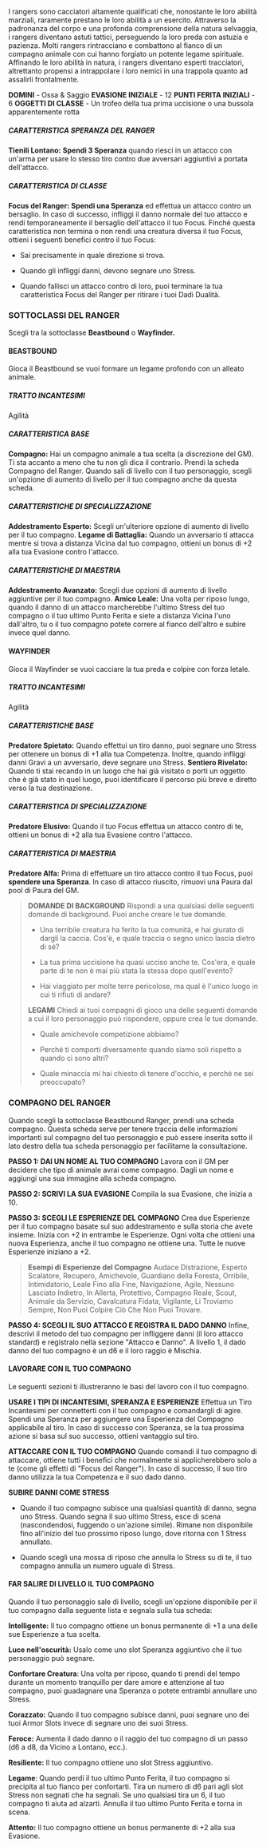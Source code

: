 I rangers sono cacciatori altamente qualificati che, nonostante le loro abilità marziali, raramente prestano le loro abilità a un esercito. Attraverso la padronanza del corpo e una profonda comprensione della natura selvaggia, i rangers diventano astuti tattici, perseguendo la loro preda con astuzia e pazienza. Molti rangers rintracciano e combattono al fianco di un compagno animale con cui hanno forgiato un potente legame spirituale. Affinando le loro abilità in natura, i rangers diventano esperti tracciatori, altrettanto propensi a intrappolare i loro nemici in una trappola quanto ad assalirli frontalmente.

**DOMINI** - Ossa & Saggio
**EVASIONE INIZIALE** - 12
**PUNTI FERITA INIZIALI** - 6
**OGGETTI DI CLASSE** - Un trofeo della tua prima uccisione o una bussola apparentemente rotta

##### CARATTERISTICA SPERANZA DEL RANGER
**Tienili Lontano:** **Spendi 3 Speranza** quando riesci in un attacco con un'arma per usare lo stesso tiro contro due avversari aggiuntivi a portata dell'attacco.

##### CARATTERISTICA DI CLASSE
**Focus del Ranger:** **Spendi una Speranza** ed effettua un attacco contro un bersaglio. In caso di successo, infliggi il danno normale del tuo attacco e rendi temporaneamente il bersaglio dell'attacco il tuo Focus. Finché questa caratteristica non termina o non rendi una creatura diversa il tuo Focus, ottieni i seguenti benefici contro il tuo Focus:

- Sai precisamente in quale direzione si trova.

- Quando gli infliggi danni, devono segnare uno Stress.

- Quando fallisci un attacco contro di loro, puoi terminare la tua caratteristica Focus del Ranger per ritirare i tuoi Dadi Dualità.

### SOTTOCLASSI DEL RANGER
Scegli tra la sottoclasse **Beastbound** o **Wayfinder.**

#### BEASTBOUND
Gioca il Beastbound se vuoi formare un legame profondo con un alleato animale.

##### TRATTO INCANTESIMI
Agilità

##### CARATTERISTICA BASE
**Compagno:** Hai un compagno animale a tua scelta (a discrezione del GM). Ti sta accanto a meno che tu non gli dica il contrario.
Prendi la scheda Compagno del Ranger. Quando sali di livello con il tuo personaggio, scegli un'opzione di aumento di livello per il tuo compagno anche da questa scheda.

##### CARATTERISTICHE DI SPECIALIZZAZIONE
**Addestramento Esperto:** Scegli un'ulteriore opzione di aumento di livello per il tuo compagno.
**Legame di Battaglia:** Quando un avversario ti attacca mentre si trova a distanza Vicina dal tuo compagno, ottieni un bonus di +2 alla tua Evasione contro l'attacco.

##### CARATTERISTICHE DI MAESTRIA
**Addestramento Avanzato:** Scegli due opzioni di aumento di livello aggiuntive per il tuo compagno.
**Amico Leale:** Una volta per riposo lungo, quando il danno di un attacco marcherebbe l'ultimo Stress del tuo compagno o il tuo ultimo Punto Ferita e siete a distanza Vicina l'uno dall'altro, tu o il tuo compagno potete correre al fianco dell'altro e subire invece quel danno.

#### WAYFINDER
Gioca il Wayfinder se vuoi cacciare la tua preda e colpire con forza letale.

##### TRATTO INCANTESIMI
Agilità

##### CARATTERISTICHE BASE
**Predatore Spietato:** Quando effettui un tiro danno, puoi segnare uno Stress per ottenere un bonus di +1 alla tua Competenza. Inoltre, quando infliggi danni Gravi a un avversario, deve segnare uno Stress.
**Sentiero Rivelato:** Quando ti stai recando in un luogo che hai già visitato o porti un oggetto che è già stato in quel luogo, puoi identificare il percorso più breve e diretto verso la tua destinazione.

##### CARATTERISTICA DI SPECIALIZZAZIONE
**Predatore Elusivo:** Quando il tuo Focus effettua un attacco contro di te, ottieni un bonus di +2 alla tua Evasione contro l'attacco.

##### CARATTERISTICA DI MAESTRIA
**Predatore Alfa:** Prima di effettuare un tiro attacco contro il tuo Focus, puoi **spendere una Speranza**. In caso di attacco riuscito, rimuovi una Paura dal pool di Paura del GM.


> **DOMANDE DI BACKGROUND**
> Rispondi a una qualsiasi delle seguenti domande di background. Puoi anche creare le tue domande.
> 
> - Una terribile creatura ha ferito la tua comunità, e hai giurato di dargli la caccia. Cos'è, e quale traccia o segno unico lascia dietro di sé?
> 
> - La tua prima uccisione ha quasi ucciso anche te. Cos'era, e quale parte di te non è mai più stata la stessa dopo quell'evento?
> 
> - Hai viaggiato per molte terre pericolose, ma qual è l'unico luogo in cui ti rifiuti di andare?
> 
> **LEGAMI**
> Chiedi ai tuoi compagni di gioco una delle seguenti domande a cui il loro personaggio può rispondere, oppure crea le tue domande.
> 
> - Quale amichevole competizione abbiamo?
> 
> - Perché ti comporti diversamente quando siamo soli rispetto a quando ci sono altri?
> 
> - Quale minaccia mi hai chiesto di tenere d'occhio, e perché ne sei preoccupato?


### COMPAGNO DEL RANGER
Quando scegli la sottoclasse Beastbound Ranger, prendi una scheda compagno. Questa scheda serve per tenere traccia delle informazioni importanti sul compagno del tuo personaggio e può essere inserita sotto il lato destro della tua scheda personaggio per facilitarne la consultazione.

**PASSO 1: DAI UN NOME AL TUO COMPAGNO**
Lavora con il GM per decidere che tipo di animale avrai come compagno. Dagli un nome e aggiungi una sua immagine alla scheda compagno.

**PASSO 2: SCRIVI LA SUA EVASIONE**
Compila la sua Evasione, che inizia a 10.

**PASSO 3: SCEGLI LE ESPERIENZE DEL COMPAGNO**
Crea due Esperienze per il tuo compagno basate sul suo addestramento e sulla storia che avete insieme. Inizia con +2 in entrambe le Esperienze. Ogni volta che ottieni una nuova Esperienza, anche il tuo compagno ne ottiene una. Tutte le nuove Esperienze iniziano a +2.

> **Esempi di  Esperienze del Compagno**
> Audace Distrazione, Esperto Scalatore, Recupero, Amichevole, Guardiano della Foresta, Orribile, Intimidatorio, Leale Fino alla Fine, Navigazione, Agile, Nessuno Lasciato Indietro, In Allerta, Protettivo, Compagno Reale, Scout, Animale da Servizio, Cavalcatura Fidata, Vigilante, Li Troviamo Sempre, Non Puoi Colpire Ciò Che Non Puoi Trovare.

**PASSO 4: SCEGLI IL SUO ATTACCO E REGISTRA IL DADO DANNO**
Infine, descrivi il metodo del tuo compagno per infliggere danni (il loro attacco standard) e registralo nella sezione "Attacco e Danno". A livello 1, il dado danno del tuo compagno è un d6 e il loro raggio è Mischia.

#### LAVORARE CON IL TUO COMPAGNO

Le seguenti sezioni ti illustreranno le basi del lavoro con il tuo compagno.

**USARE I TIPI DI INCANTESIMI, SPERANZA E ESPERIENZE**
Effettua un Tiro Incantesimi per connetterti con il tuo compagno e comandargli di agire. Spendi una Speranza per aggiungere una Esperienza del  Compagno applicabile al tiro. In caso di successo con Speranza, se la tua prossima azione si basa sul suo successo, ottieni vantaggio sul tiro.

**ATTACCARE CON IL TUO COMPAGNO**
Quando comandi il tuo compagno di attaccare, ottiene tutti i benefici che normalmente si applicherebbero solo a te (come gli effetti di "Focus del Ranger"). In caso di successo, il suo tiro danno utilizza la tua Competenza e il suo dado danno.

**SUBIRE DANNI COME STRESS**
- Quando il tuo compagno subisce una qualsiasi quantità di danno, segna uno Stress. Quando segna il suo ultimo Stress, esce di scena (nascondendosi, fuggendo o un'azione simile). Rimane non disponibile fino all'inizio del tuo prossimo riposo lungo, dove ritorna con 1 Stress annullato.

- Quando scegli una mossa di riposo che annulla lo Stress su di te, il tuo compagno annulla un numero uguale di Stress.

#### FAR SALIRE DI LIVELLO IL TUO COMPAGNO

Quando il tuo personaggio sale di livello, scegli un'opzione disponibile per il tuo compagno dalla seguente lista e segnala sulla tua scheda:

**Intelligente:** Il tuo compagno ottiene un bonus permanente di +1 a una delle sue Esperienze a tua scelta.

**Luce nell'oscurità:** Usalo come uno slot Speranza aggiuntivo che il tuo personaggio può segnare.

**Confortare Creatura**: Una volta per riposo, quando ti prendi del tempo durante un momento tranquillo per dare amore e attenzione al tuo compagno, puoi guadagnare una Speranza o potete entrambi annullare uno Stress.

**Corazzato:** Quando il tuo compagno subisce danni, puoi segnare uno dei tuoi Armor Slots invece di segnare uno dei suoi Stress.

**Feroce:** Aumenta il dado danno o il raggio del tuo compagno di un passo (d6 a d8, da Vicino a Lontano, ecc.).

**Resiliente:** Il tuo compagno ottiene uno slot Stress aggiuntivo.

**Legame**: Quando perdi il tuo ultimo Punto Ferita, il tuo compagno si precipita al tuo fianco per confortarti. Tira un numero di d6 pari agli slot Stress non segnati che ha segnali. Se uno qualsiasi tira un 6, il tuo compagno ti aiuta ad alzarti. Annulla il tuo ultimo Punto Ferita e torna in scena.

**Attento:** Il tuo compagno ottiene un bonus permanente di +2 alla sua Evasione.